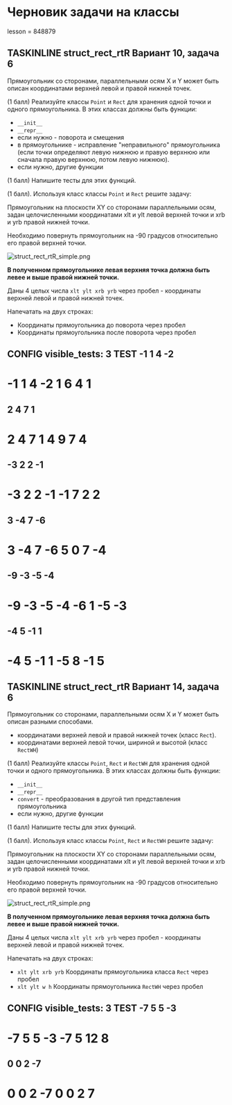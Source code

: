  # Черновик задачи на классы
 
 lesson = 848879
 
## TASKINLINE struct_rect_rtR Вариант 10, задача 6
 
 Прямоугольник со сторонами, параллельными осям X и Y может быть описан координатами верхней левой и правой нижней точек.
 
 (1 балл) Реализуйте классы `Point` и `Rect` для хранения одной точки и одного прямоугольника. В этих классах должны быть функции:

* `__init__`
* `__repr__`
* если нужно - поворота и смещения
* в прямоугольнике - исправление "неправильного" прямоугольника (если точки определяют левую нижнюю и правую верхнюю или сначала правую верхнюю, потом левую нижнюю).
* если нужно, другие функции

(1 балл) Напишите тесты для этих функций.

(1 балл). Используя класс классы `Point` и `Rect` решите задачу:

Прямоугольник на плоскости XY со сторонами параллельными осям, задан целочисленными координатами xlt и ylt левой верхней точки и xrb и yrb правой нижней точки.

Необходимо повернуть прямоугольник на -90 градусов относительно его правой верхней точки.

![struct_rect_rtR_simple.png](https://stepik.org/media/attachments/lesson/848879/struct_rect_rtR.png)

**В полученном прямоугольнике левая верхняя точка должна быть левее и выше правой нижней точки.**

Даны 4 целых числа `xlt ylt xrb yrb` через пробел - координаты верхней левой и правой нижней точек.

Напечатать на двух строках:

* Координаты прямоугольника до поворота через пробел
* Координаты прямоугольника после поворота через пробел

CONFIG
visible_tests: 3
TEST
-1 1 4 -2
----
-1 1 4 -2
1 6 4 1
====
2 4 7 1
----
2 4 7 1
4 9 7 4
====
-3 2 2 -1
----
-3 2 2 -1
-1 7 2 2
====
3 -4 7 -6
----
3 -4 7 -6
5 0 7 -4
====
-9 -3 -5 -4
----
-9 -3 -5 -4
-6 1 -5 -3
====
-4 5 -1 1
----
-4 5 -1 1
-5 8 -1 5
====

## TASKINLINE struct_rect_rtR Вариант 14, задача 6
 
 Прямоугольник со сторонами, параллельными осям X и Y может быть описан разными способами.
 
* координатами верхней левой и правой нижней точек (класс `Rect`).
* координатами верхней левой точки, шириной и высотой (класс `RectWH`)
 
 (1 балл) Реализуйте классы `Point`, `Rect` и `RectWH` для хранения одной точки и одного прямоугольника. В этих классах должны быть функции:

* `__init__`
* `__repr__`
* `convert` - преобразования в другой тип представления прямоугольника
* если нужно, другие функции

(1 балл) Напишите тесты для этих функций.

(1 балл). Используя класс классы `Point`, `Rect` и `RectWH`  решите задачу:

Прямоугольник на плоскости XY со сторонами параллельными осям, задан целочисленными координатами xlt и ylt левой верхней точки и xrb и yrb правой нижней точки.

Необходимо повернуть прямоугольник на -90 градусов относительно его правой верхней точки.

![struct_rect_rtR_simple.png](https://stepik.org/media/attachments/lesson/848879/struct_rect_rtR.png)

**В полученном прямоугольнике левая верхняя точка должна быть левее и выше правой нижней точки.**

Даны 4 целых числа `xlt ylt xrb yrb` через пробел - координаты верхней левой и правой нижней точек.

Напечатать на двух строках:

* `xlt ylt xrb yrb` Координаты прямоугольника класса `Rect` через пробел
* `xlt ylt w h` Координаты прямоугольника `RectWH` через пробел

CONFIG
visible_tests: 3
TEST
-7 5 5 -3
----
-7 5 5 -3
-7 5 12 8
====
0 0 2 -7
----
0 0 2 -7
0 0 2 7
====
